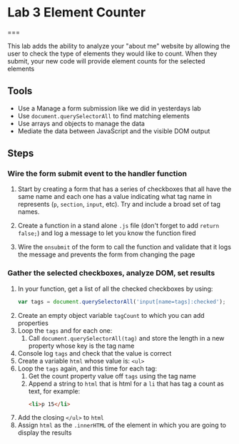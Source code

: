 # Lab 3 Element Counter
===

This lab adds the ability to analyze your "about me" 
website by allowing the user to check the type of elements 
they would like to count. When they submit, your new code
will provide element counts for the selected elements

## Tools

* Use a Manage a form submission like we did in yesterdays lab
* Use `document.querySelectorAll` to find matching elements
* Use arrays and objects to manage the data
* Mediate the data between JavaScript and the visible DOM output

## Steps

### Wire the form submit event to the handler function

1. Start by creating a form that has a series of checkboxes that all have the
same name and each one has a value indicating what tag name in represents (`p`,
`section`, `input`, etc). Try and include a broad set of tag names.

2. Create a function in a stand alone `.js` file (don't forget to add `return false;`) and log a message to let you know the function fired

3. Wire the `onsubmit` of the form to call the function and validate that it logs the message
and prevents the form from changing the page

### Gather the selected checkboxes, analyze DOM, set results

1. In your function, get a list of all the checked checkboxes by using:
    ```js
    var tags = document.querySelectorAll('input[name=tags]:checked');
    ```
1. Create an empty object variable `tagCount` to which you can add properties
1. Loop the `tags` and for each one:
    1. Call `document.querySelectorAll(tag)` and store the length in a new
    property whose key is the tag name
1. Console log `tags` and check that the value is correct
1. Create a variable `html` whose value is: `<ul>`
1. Loop the `tags` again, and this time for each tag:
    1. Get the count property value off `tags` using the tag name
    2. Append a string to `html` that is html for a `li` that has tag a count as text, for example:
        ```html
        <li>p 15</li>
        ```
1. Add the closing `</ul>` to `html`
1. Assign `html` as the `.innerHTML` of the element in which you are going to display the results


